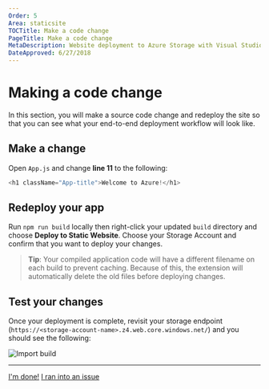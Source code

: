 ```yaml
---
Order: 5
Area: staticsite
TOCTitle: Make a code change
PageTitle: Make a code change
MetaDescription: Website deployment to Azure Storage with Visual Studio Code
DateApproved: 6/27/2018
---
```


# Making a code change

In this section, you will make a source code change and redeploy the site so
that you can see what your end-to-end deployment workflow will look like.

## Make a change

Open `App.js` and change **line 11** to the following:

```js
<h1 className="App-title">Welcome to Azure!</h1>
```

## Redeploy your app

Run `npm run build` locally then right-click your updated `build` directory and
choose **Deploy to Static Website**. Choose your Storage Account and confirm
that you want to deploy your changes.

> **Tip**: Your compiled application code will have a different filename on each
> build to prevent caching. Because of this, the extension will automatically
> delete the old files before deploying changes.

## Test your changes

Once your deployment is complete, revisit your storage endpoint
(`https://<storage-account-name>.z4.web.core.windows.net/`) and you should see
the following:

![Import build](images/static-website/updated-azure-app.png)

---

<a class="tutorial-next-btn" href="/docs">I'm done!</a>
<a class="tutorial-feedback-btn" onclick="reportIssue('node-deployment-staticwebsite', 'code-change')" href="javascript:void(0)">I
ran into an issue</a>
